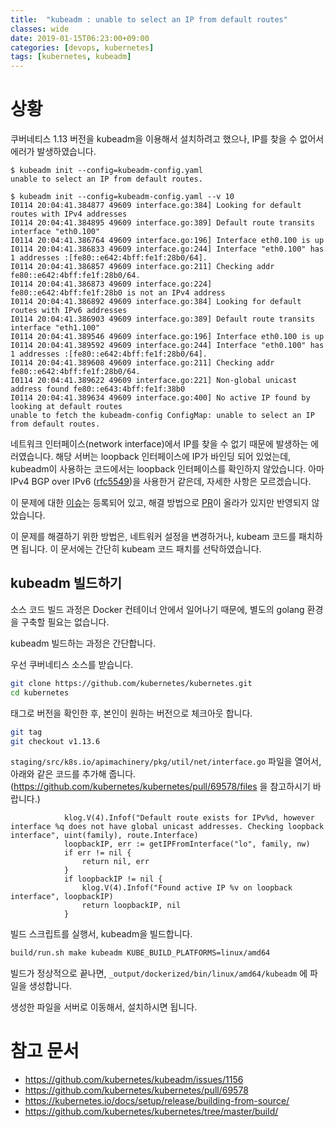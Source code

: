 ```yaml
---
title:  "kubeadm : unable to select an IP from default routes"
classes: wide
date: 2019-01-15T06:23:00+09:00
categories: [devops, kubernetes]
tags: [kubernetes, kubeadm]
---
```


# 상황
쿠버네티스 1.13 버전을 kubeadm을 이용해서 설치하려고 했으나, IP를 찾을 수 없어서 에러가 발생하였습니다.
```
$ kubeadm init --config=kubeadm-config.yaml
unable to select an IP from default routes.
 
$ kubeadm init --config=kubeadm-config.yaml --v 10
I0114 20:04:41.384877 49609 interface.go:384] Looking for default routes with IPv4 addresses
I0114 20:04:41.384895 49609 interface.go:389] Default route transits interface "eth0.100"
I0114 20:04:41.386764 49609 interface.go:196] Interface eth0.100 is up
I0114 20:04:41.386833 49609 interface.go:244] Interface "eth0.100" has 1 addresses :[fe80::e642:4bff:fe1f:28b0/64].
I0114 20:04:41.386857 49609 interface.go:211] Checking addr fe80::e642:4bff:fe1f:28b0/64.
I0114 20:04:41.386873 49609 interface.go:224] fe80::e642:4bff:fe1f:28b0 is not an IPv4 address
I0114 20:04:41.386892 49609 interface.go:384] Looking for default routes with IPv6 addresses
I0114 20:04:41.386903 49609 interface.go:389] Default route transits interface "eth1.100"
I0114 20:04:41.389546 49609 interface.go:196] Interface eth0.100 is up
I0114 20:04:41.389592 49609 interface.go:244] Interface "eth0.100" has 1 addresses :[fe80::e642:4bff:fe1f:28b0/64].
I0114 20:04:41.389608 49609 interface.go:211] Checking addr fe80::e642:4bff:fe1f:28b0/64.
I0114 20:04:41.389622 49609 interface.go:221] Non-global unicast address found fe80::e643:4bff:fe1f:38b0
I0114 20:04:41.389634 49609 interface.go:400] No active IP found by looking at default routes
unable to fetch the kubeadm-config ConfigMap: unable to select an IP from default routes.
```

네트워크 인터페이스(network interface)에서 IP를 찾을 수 없기 때문에 발생하는 에러였습니다. 해당 서버는 loopback 인터페이스에 IP가 바인딩 되어 있었는데, kubeadm이 사용하는 코드에서는 loopback 인터페이스를 확인하지 않았습니다.
아마 IPv4 BGP over IPv6 ([rfc5549](https://tools.ietf.org/html/rfc5549))을 사용한거 같은데, 자세한 사항은 모르겠습니다.

이 문제에 대한 [이슈](https://github.com/kubernetes/kubeadm/issues/1156)는 등록되어 있고, 
해결 방법으로 [PR](https://github.com/kubernetes/kubernetes/pull/69578)이 올라가 있지만 반영되지 않았습니다.

이 문제를 해결하기 위한 방법은, 네트워커 설정을 변경하거나, kubeam 코드를 패치하면 됩니다.
이 문서에는 간단히 kubeam 코드 패치를 선탁하였습니다.

## kubeadm 빌드하기
소스 코드 빌드 과정은 Docker 컨테이너 안에서 일어나기 때문에, 별도의 golang 환경을 구축할 필요는 없습니다.

kubeadm 빌드하는 과정은 간단합니다.

우선 쿠버네티스 소스를 받습니다.
```bash
git clone https://github.com/kubernetes/kubernetes.git
cd kubernetes
```
태그로 버전을 확인한 후, 본인이 원하는 버전으로 체크아웃 합니다.
```bash
git tag
git checkout v1.13.6
```

```staging/src/k8s.io/apimachinery/pkg/util/net/interface.go``` 파일을 열어서, 아래와 같은 코드를 추가해 줍니다. 
(https://github.com/kubernetes/kubernetes/pull/69578/files 을 참고하시기 바랍니다.)
```golang
			klog.V(4).Infof("Default route exists for IPv%d, however interface %q does not have global unicast addresses. Checking loopback interface", uint(family), route.Interface)
			loopbackIP, err := getIPFromInterface("lo", family, nw)
			if err != nil {
				return nil, err
			}
			if loopbackIP != nil {
				klog.V(4).Infof("Found active IP %v on loopback interface", loopbackIP)
				return loopbackIP, nil
			}

```

빌드 스크립트를 실행서, kubeadm을 빌드합니다.
```bash
build/run.sh make kubeadm KUBE_BUILD_PLATFORMS=linux/amd64
```

빌드가 정상적으로 끝나면, ```_output/dockerized/bin/linux/amd64/kubeadm``` 에 파일을 생성합니다.

생성한 파일을 서버로 이동해서, 설치하시면 됩니다.


# 참고 문서
- https://github.com/kubernetes/kubeadm/issues/1156
- https://github.com/kubernetes/kubernetes/pull/69578
- https://kubernetes.io/docs/setup/release/building-from-source/
- https://github.com/kubernetes/kubernetes/tree/master/build/


